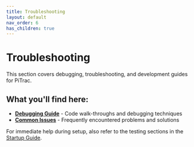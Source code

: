 ```yaml
---
title: Troubleshooting
layout: default
nav_order: 6
has_children: true
---
```


# Troubleshooting

This section covers debugging, troubleshooting, and development guides for PiTrac.

## What you'll find here:

- **[Debugging Guide](debugging-guide.md)** - Code walk-throughs and debugging techniques
- **[Common Issues](common-issues.md)** - Frequently encountered problems and solutions

For immediate help during setup, also refer to the testing sections in the [Startup Guide](../software/startup-guide.md).